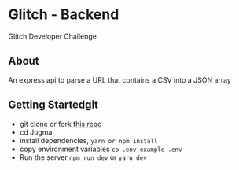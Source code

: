 # Glitch - Backend
Glitch Developer Challenge

## About
An express api to parse a URL that contains a CSV into a JSON array

## Getting Startedgit
- git clone or fork [this repo](https://github.com/neymarjimoh/csvparse.git)
- cd Jugma
- install dependencies, `yarn or npm install`
- copy environment variables `cp .env.example .env`
- Run the server `npm run dev` or `yarn dev`
